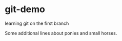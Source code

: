 # git-demo
learning git on the first branch





Some additional lines about
ponies and small horses.

